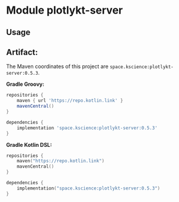 # Module plotlykt-server



## Usage

## Artifact:

The Maven coordinates of this project are `space.kscience:plotlykt-server:0.5.3`.

**Gradle Groovy:**
```groovy
repositories {
    maven { url 'https://repo.kotlin.link' }
    mavenCentral()
}

dependencies {
    implementation 'space.kscience:plotlykt-server:0.5.3'
}
```
**Gradle Kotlin DSL:**
```kotlin
repositories {
    maven("https://repo.kotlin.link")
    mavenCentral()
}

dependencies {
    implementation("space.kscience:plotlykt-server:0.5.3")
}
```
